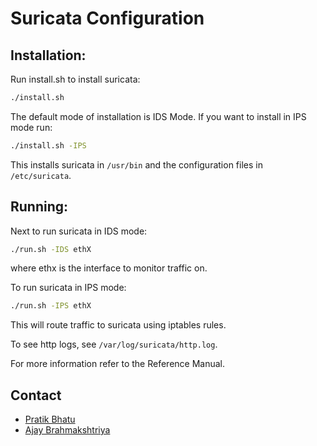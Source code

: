 # Suricata Configuration #

## Installation: ##

Run install.sh to install suricata:

```bash
./install.sh
```

The default mode of installation is IDS Mode.
If you want to install in IPS mode run:

```bash
./install.sh -IPS
```

This installs suricata in `/usr/bin` and the configuration files in `/etc/suricata`.

## Running: ##

Next to run suricata in IDS mode:

```bash
./run.sh -IDS ethX
```

where ethx is the interface to monitor traffic on.

To run suricata in IPS mode:

```bash
./run.sh -IPS ethX
```

This will route traffic to suricata using iptables rules.

To see http logs, see `/var/log/suricata/http.log`.

For more information refer to the Reference Manual.

## Contact ##
* [Pratik Bhatu](mailto:cs12b1010@iith.ac.in)
* [Ajay Brahmakshtriya](mailto:cs12b1004@iith.ac.in)